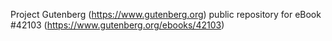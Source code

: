 Project Gutenberg (https://www.gutenberg.org) public repository for eBook #42103 (https://www.gutenberg.org/ebooks/42103)
